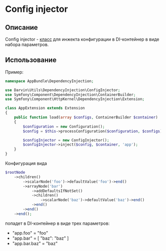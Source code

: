 Config injector
===============

## Описание

Config injector - [класс](../../DependencyInjection/ConfigInjector.php) для инжекта конфигурации в DI-контейнер в виде
набора параметров.

## Использование

Пример:

```php
namespace AppBundle\DependencyInjection;

use Darvin\Utils\DependencyInjection\ConfigInjector;
use Symfony\Component\DependencyInjection\ContainerBuilder;
use Symfony\Component\HttpKernel\DependencyInjection\Extension;

class AppExtension extends Extension
{
    public function load(array $configs, ContainerBuilder $container)
    {
        $configuration = new Configuration();
        $config = $this->processConfiguration($configuration, $configs);

        $configInjector = new ConfigInjector();
        $configInjector->inject($config, $container, 'app');
    }
}
```

Конфигурация вида

```php
$rootNode
    ->children()
        ->scalarNode('foo')->defaultValue('foo')->end()
        ->arrayNode('bar')
            ->addDefaultsIfNotSet()
            ->children()
                ->scalarNode('baz')->defaultValue('baz')->end()
            ->end()
        ->end()
    ->end();
```

попадет в DI-контейнер в виде трех параметров:

- "app.foo" = "foo"
- "app.bar" = [ "baz": "baz" ]
- "app.bar.baz" = "baz"
